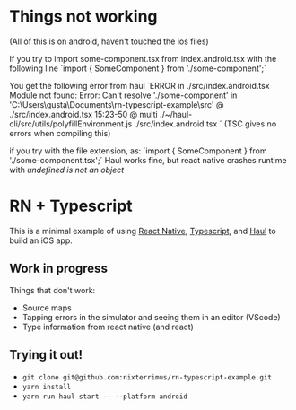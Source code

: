 # Things not working
(All of this is on android, haven't touched the ios files)

If you try to import some-component.tsx from index.android.tsx with the following line
´import { SomeComponent } from './some-component';´

You get the following error from haul
´ERROR in ./src/index.android.tsx
 Module not found: Error: Can't resolve './some-component' in 'C:\Users\gusta\Documents\rn-typescript-example\src'
  @ ./src/index.android.tsx 15:23-50
  @ multi ./~/haul-cli/src/utils/polyfillEnvironment.js ./src/index.android.tsx
´
(TSC gives no errors when compiling this)

if you try with the file extension, as:
´import { SomeComponent } from './some-component.tsx';´
Haul works fine, but react native crashes runtime with *undefined is not an object*

# RN + Typescript

This is a minimal example of using [React Native](https://facebook.github.io/react-native/), [Typescript](https://www.typescriptlang.org), and [Haul](https://github.com/callstack-io/haul) to build an iOS app.

## Work in progress

Things that don't work:

- Source maps
- Tapping errors in the simulator and seeing them in an editor (VScode)
- Type information from react native (and react)

## Trying it out!

- `git clone git@github.com:nixterrimus/rn-typescript-example.git`
- `yarn install`
- `yarn run haul start -- --platform android`
